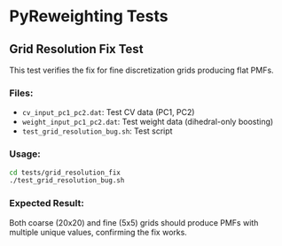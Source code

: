 # PyReweighting Tests

## Grid Resolution Fix Test

This test verifies the fix for fine discretization grids producing flat PMFs.

### Files:
- `cv_input_pc1_pc2.dat`: Test CV data (PC1, PC2)
- `weight_input_pc1_pc2.dat`: Test weight data (dihedral-only boosting)  
- `test_grid_resolution_bug.sh`: Test script

### Usage:
```bash
cd tests/grid_resolution_fix
./test_grid_resolution_bug.sh
```

### Expected Result:
Both coarse (20x20) and fine (5x5) grids should produce PMFs with multiple unique values, confirming the fix works.
